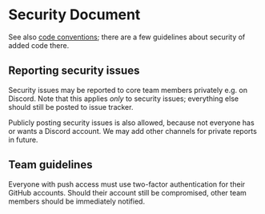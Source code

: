 # Security Document
See also [code conventions](code-conventions.md); there are a few guidelines
about security of added code there.

## Reporting security issues
Security issues may be reported to core team members privately e.g. on Discord.
Note that this applies *only* to security issues; everything else should still
be posted to issue tracker.

Publicly posting security issues is also allowed, because not everyone has or
wants a Discord account. We may add other channels for private reports in
future.

## Team guidelines
Everyone with push access must use two-factor authentication for their GitHub
accounts. Should their account still be compromised, other team members should
be immediately notified.